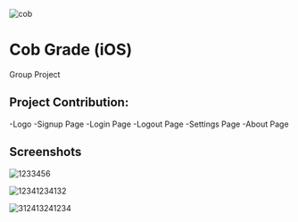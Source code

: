 ![cob](https://user-images.githubusercontent.com/43224388/88150539-25b87f00-cbc7-11ea-8d7e-c94b4112e7a9.PNG)
# Cob Grade (iOS)
Group Project

## Project Contribution:
-Logo
-Signup Page
-Login Page
-Logout Page
-Settings Page
-About Page

## Screenshots

![1233456](https://user-images.githubusercontent.com/43224388/88150545-26e9ac00-cbc7-11ea-9d4c-c701bbc1bc52.PNG)

![12341234132](https://user-images.githubusercontent.com/43224388/88150552-294c0600-cbc7-11ea-8e12-364b76579622.PNG)

![312413241234](https://user-images.githubusercontent.com/43224388/88150557-29e49c80-cbc7-11ea-9dc1-020e515594e5.PNG)
